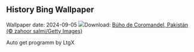 ## History Bing Wallpaper
Wallpaper date: 2024-09-05
![](https://www.bing.com/th?id=OHR.DuskyOwls_ES-ES4835891419_UHD.jpg&w=1000)Download: [Búho de Coromandel, Pakistán (© zahoor salmi/Getty Images)](https://www.bing.com/th?id=OHR.DuskyOwls_ES-ES4835891419_UHD.jpg)

Auto get programm by LtgX
